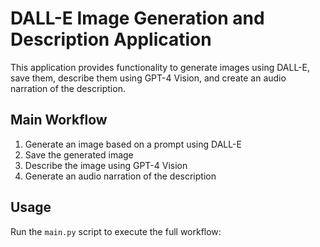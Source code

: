 # DALL-E Image Generation and Description Application

This application provides functionality to generate images using DALL-E, save them, describe them using GPT-4 Vision, and create an audio narration of the description.

## Main Workflow

1. Generate an image based on a prompt using DALL-E
2. Save the generated image
3. Describe the image using GPT-4 Vision
4. Generate an audio narration of the description

## Usage

Run the `main.py` script to execute the full workflow:

